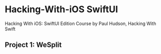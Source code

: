 # Hacking-With-iOS SwiftUI
Hacking With iOS: SwiftUI Edition Course by Paul Hudson, Hacking With Swift

## Project 1: WeSplit
